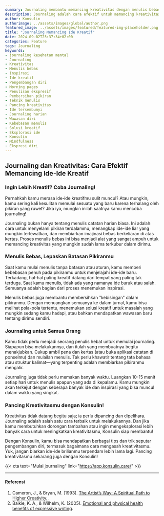 ```yaml
---
summary: Journaling membantu memancing kreativitas dengan menulis bebas, membersihkan pikiran, dan menangkap ide-ide baru.
description: Journaling adalah cara efektif untuk memancing kreativitas. Dengan menulis bebas tanpa batasan, kamu bisa menangkap ide-ide tersembunyi dan membersihkan pikiran dari kebisingan yang menghalangi inspirasi. Journaling tidak memerlukan keahlian menulis khusus, dan cukup luangkan 10-15 menit setiap hari untuk menulis apapun yang ada di pikiranmu. Ini dapat membantu menemukan pola, solusi kreatif, atau wawasan baru. Jika ingin mengasah kreativitas lebih lanjut, Konsulin siap membantumu dengan tips dan trik pengembangan diri.
author: Konsulin
authorimage: ../assets/images/global/author.png
featured_image: ../assets/images/featured/featured-img-placeholder.png
title: "Journaling Memancing Ide Kreatif"
date: 2024-09-02T23:37:34+02:00
categories: Feature
tags: Journaling
keywords:
- journaling kesehatan mental
- Journaling
- Kreativitas
- Menulis bebas
- Inspirasi
- Ide kreatif
- Pengembangan diri
- Morning pages
- Penulisan ekspresif
- Pembersihan pikiran
- Teknik menulis
- Pancing kreativitas
- Ide tersembunyi
- Journaling harian
- Wawasan diri
- Kebebasan menulis
- Solusi kreatif
- Eksplorasi ide
- Konsulin
- Mindfulness
- Ekspresi diri
---
```


## Journaling dan Kreativitas: Cara Efektif Memancing Ide-Ide Kreatif

### Ingin Lebih Kreatif? Coba Journaling!

Pernahkah kamu merasa ide-ide kreatifmu sulit muncul? Atau mungkin, kamu sering kali kesulitan memulai sesuatu yang baru karena terhalang oleh pikiran yang ruwet? Jika iya, mungkin inilah saatnya kamu mencoba journaling!

Journaling bukan hanya tentang menulis catatan harian biasa. Ini adalah cara untuk menyelami pikiran terdalammu, menangkap ide-ide liar yang mungkin terlewatkan, dan membiarkan imajinasi bebas berkeliaran di atas kertas. Proses menulis bebas ini bisa menjadi alat yang sangat ampuh untuk memancing kreativitas yang mungkin sudah lama terkubur dalam dirimu.

### Menulis Bebas, Lepaskan Batasan Pikiranmu

Saat kamu mulai menulis tanpa batasan atau aturan, kamu memberi kebebasan penuh pada pikiranmu untuk menjelajahi ide-ide baru. Terkadang, hal-hal paling kreatif datang dari tempat yang paling tak terduga. Saat kamu menulis, tidak ada yang namanya ide buruk atau salah. Semuanya adalah bagian dari proses menemukan inspirasi.

Menulis bebas juga membantu membersihkan "kebisingan" dalam pikiranmu. Dengan menuangkan semuanya ke dalam jurnal, kamu bisa melihat pola-pola tertentu, menemukan solusi kreatif untuk masalah yang mungkin sedang kamu hadapi, atau bahkan mendapatkan wawasan baru tentang dirimu sendiri.

### Journaling untuk Semua Orang

Kamu tidak perlu menjadi seorang penulis hebat untuk memulai journaling. Siapapun bisa melakukannya, dan itulah yang membuatnya begitu menakjubkan. Cukup ambil pena dan kertas (atau buka aplikasi catatan di ponselmu) dan mulailah menulis. Tak perlu khawatir tentang tata bahasa atau struktur kalimat—yang terpenting adalah membiarkan pikiranmu mengalir.

Journaling juga tidak perlu memakan banyak waktu. Luangkan 10-15 menit setiap hari untuk menulis apapun yang ada di kepalamu. Kamu mungkin akan terkejut dengan seberapa banyak ide dan inspirasi yang bisa muncul dalam waktu yang singkat.

### Pancing Kreativitasmu dengan Konsulin!

Kreativitas tidak datang begitu saja; ia perlu dipancing dan dipelihara. Journaling adalah salah satu cara terbaik untuk melakukannya. Dan jika kamu membutuhkan dorongan tambahan atau ingin mengeksplorasi lebih banyak cara untuk meningkatkan kreativitasmu, Konsulin siap membantu!

Dengan Konsulin, kamu bisa mendapatkan berbagai tips dan trik seputar pengembangan diri, termasuk bagaimana cara mengasah kreativitasmu. Yuk, jangan biarkan ide-ide brilianmu terpendam lebih lama lagi. Pancing kreativitasmu sekarang juga dengan Konsulin!

{{< cta text="Mulai journaling" link="https://app.konsulin.care/" >}}

---

#### Referensi

1. Cameron, J., & Bryan, M. (1993). [The Artist’s Way: A Spiritual Path to Higher Creativity.](https://d1wqtxts1xzle7.cloudfront.net/60896313/Inner_Workbook_Julia_Cameron_-_The_Artist_s_Way__A_Spiritual_Path_to_Higher_Creativity-Tarcher_199220191014-20413-1tj1n78-libre.pdf?1571059713=&response-content-disposition=inline%3B+filename%3DInner_Workbook_Julia_Cameron_The_Artist.pdf&Expires=1725316764&Signature=O75ZRQBFICUrkjguwFB3pdf6Av4a9lyA3PlGqRzsdPrCSOMD1R3sUEu61eA2rQzB7ISSOyUcx7oz~~08fu6xU0nO7ShoC2QaVtEfW757MDNFK56v8pvZKcIrxVklyHd-9x9gDLMUIBgg7V1sIaiUKcUhol3XAY~Pcj9YnuUE~vbH8siY6QLbpUjSPPmm2fEDLmIaBAj6TOPQAkFk3kZJMZfGygar-EheUdK1uGqdr6eh3jfOUhO4i2tsj4Nh6uE-Z0HkehxJutT0uvaMrFyi6qKw3fzhsrw8OAH-dwEjZAFvh0sO-whhV2HluhQOcw~8SZoOCTGtZIpczYLWSpPKwA__&Key-Pair-Id=APKAJLOHF5GGSLRBV4ZA).
1. Baikie, K. A., & Wilhelm, K. (2005). [Emotional and physical health benefits of expressive writing](https://www.cambridge.org/core/journals/advances-in-psychiatric-treatment/article/emotionaland-physical-health-benefits-of-expressivewriting/ED2976A61F5DE56B46F07A1CE9EA9F9F).
